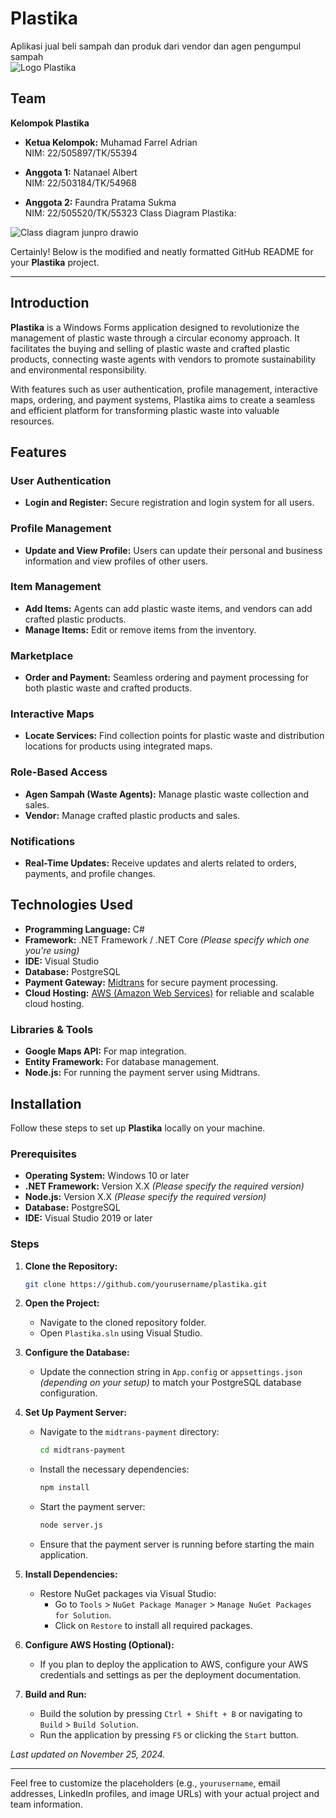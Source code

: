 # Plastika
Aplikasi jual beli sampah dan produk dari vendor dan agen pengumpul sampah  
![Logo Plastika](https://github.com/user-attachments/assets/ce2362f3-5262-4986-85c3-b180c35a8fff)

## Team

**Kelompok Plastika**

- **Ketua Kelompok:** Muhamad Farrel Adrian  
  NIM: 22/505897/TK/55394

- **Anggota 1:** Natanael Albert  
  NIM: 22/503184/TK/54968

- **Anggota 2:** Faundra Pratama Sukma  
  NIM: 22/505520/TK/55323
Class Diagram Plastika:

![Class diagram junpro drawio](https://github.com/user-attachments/assets/5fef6e5f-9597-413f-a7f7-da710abd4218)

Certainly! Below is the modified and neatly formatted GitHub README for your **Plastika** project.

---

## Introduction

**Plastika** is a Windows Forms application designed to revolutionize the management of plastic waste through a circular economy approach. It facilitates the buying and selling of plastic waste and crafted plastic products, connecting waste agents with vendors to promote sustainability and environmental responsibility.

With features such as user authentication, profile management, interactive maps, ordering, and payment systems, Plastika aims to create a seamless and efficient platform for transforming plastic waste into valuable resources.

## Features

### User Authentication
- **Login and Register:** Secure registration and login system for all users.

### Profile Management
- **Update and View Profile:** Users can update their personal and business information and view profiles of other users.

### Item Management
- **Add Items:** Agents can add plastic waste items, and vendors can add crafted plastic products.
- **Manage Items:** Edit or remove items from the inventory.

### Marketplace
- **Order and Payment:** Seamless ordering and payment processing for both plastic waste and crafted products.

### Interactive Maps
- **Locate Services:** Find collection points for plastic waste and distribution locations for products using integrated maps.

### Role-Based Access
- **Agen Sampah (Waste Agents):** Manage plastic waste collection and sales.
- **Vendor:** Manage crafted plastic products and sales.

### Notifications
- **Real-Time Updates:** Receive updates and alerts related to orders, payments, and profile changes.

## Technologies Used

- **Programming Language:** C#
- **Framework:** .NET Framework / .NET Core *(Please specify which one you're using)*
- **IDE:** Visual Studio
- **Database:** PostgreSQL
- **Payment Gateway:** [Midtrans](https://midtrans.com/) for secure payment processing.
- **Cloud Hosting:** [AWS (Amazon Web Services)](https://aws.amazon.com/) for reliable and scalable cloud hosting.

### Libraries & Tools
- **Google Maps API:** For map integration.
- **Entity Framework:** For database management.
- **Node.js:** For running the payment server using Midtrans.


## Installation

Follow these steps to set up **Plastika** locally on your machine.

### Prerequisites

- **Operating System:** Windows 10 or later
- **.NET Framework:** Version X.X *(Please specify the required version)*
- **Node.js:** Version X.X *(Please specify the required version)*
- **Database:** PostgreSQL
- **IDE:** Visual Studio 2019 or later

### Steps

1. **Clone the Repository:**

   ```bash
   git clone https://github.com/yourusername/plastika.git
   ```

2. **Open the Project:**

   - Navigate to the cloned repository folder.
   - Open `Plastika.sln` using Visual Studio.

3. **Configure the Database:**

   - Update the connection string in `App.config` or `appsettings.json` *(depending on your setup)* to match your PostgreSQL database configuration.

4. **Set Up Payment Server:**

   - Navigate to the `midtrans-payment` directory:

     ```bash
     cd midtrans-payment
     ```

   - Install the necessary dependencies:

     ```bash
     npm install
     ```

   - Start the payment server:

     ```bash
     node server.js
     ```

   - Ensure that the payment server is running before starting the main application.

5. **Install Dependencies:**

   - Restore NuGet packages via Visual Studio:
     - Go to `Tools` > `NuGet Package Manager` > `Manage NuGet Packages for Solution`.
     - Click on `Restore` to install all required packages.

6. **Configure AWS Hosting (Optional):**

   - If you plan to deploy the application to AWS, configure your AWS credentials and settings as per the deployment documentation.

7. **Build and Run:**

   - Build the solution by pressing `Ctrl + Shift + B` or navigating to `Build` > `Build Solution`.
   - Run the application by pressing `F5` or clicking the `Start` button.



*Last updated on November 25, 2024.*

---

Feel free to customize the placeholders (e.g., `yourusername`, email addresses, LinkedIn profiles, and image URLs) with your actual project and team information.

